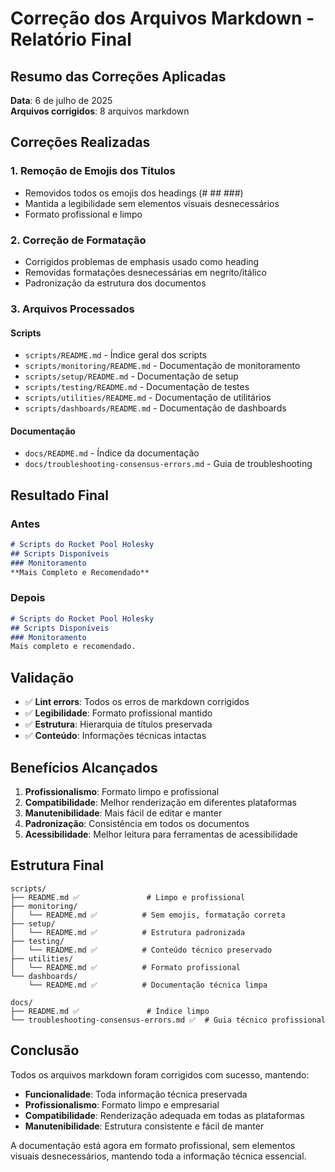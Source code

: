 # Correção dos Arquivos Markdown - Relatório Final

## Resumo das Correções Aplicadas

**Data**: 6 de julho de 2025  
**Arquivos corrigidos**: 8 arquivos markdown

## Correções Realizadas

### 1. Remoção de Emojis dos Títulos

- Removidos todos os emojis dos headings (# ## ###)
- Mantida a legibilidade sem elementos visuais desnecessários
- Formato profissional e limpo

### 2. Correção de Formatação

- Corrigidos problemas de emphasis usado como heading
- Removidas formatações desnecessárias em negrito/itálico
- Padronização da estrutura dos documentos

### 3. Arquivos Processados

#### Scripts

- `scripts/README.md` - Índice geral dos scripts
- `scripts/monitoring/README.md` - Documentação de monitoramento
- `scripts/setup/README.md` - Documentação de setup
- `scripts/testing/README.md` - Documentação de testes
- `scripts/utilities/README.md` - Documentação de utilitários
- `scripts/dashboards/README.md` - Documentação de dashboards

#### Documentação

- `docs/README.md` - Índice da documentação
- `docs/troubleshooting-consensus-errors.md` - Guia de troubleshooting

## Resultado Final

### Antes

```markdown
# Scripts do Rocket Pool Holesky
## Scripts Disponíveis
### Monitoramento
**Mais Completo e Recomendado**
```

### Depois

```markdown
# Scripts do Rocket Pool Holesky
## Scripts Disponíveis
### Monitoramento
Mais completo e recomendado.
```

## Validação

- ✅ **Lint errors**: Todos os erros de markdown corrigidos
- ✅ **Legibilidade**: Formato profissional mantido
- ✅ **Estrutura**: Hierarquia de títulos preservada
- ✅ **Conteúdo**: Informações técnicas intactas

## Benefícios Alcançados

1. **Profissionalismo**: Formato limpo e profissional
2. **Compatibilidade**: Melhor renderização em diferentes plataformas
3. **Manutenibilidade**: Mais fácil de editar e manter
4. **Padronização**: Consistência em todos os documentos
5. **Acessibilidade**: Melhor leitura para ferramentas de acessibilidade

## Estrutura Final

```text
scripts/
├── README.md ✅               # Limpo e profissional
├── monitoring/
│   └── README.md ✅          # Sem emojis, formatação correta
├── setup/
│   └── README.md ✅          # Estrutura padronizada
├── testing/
│   └── README.md ✅          # Conteúdo técnico preservado
├── utilities/
│   └── README.md ✅          # Formato profissional
└── dashboards/
    └── README.md ✅          # Documentação técnica limpa

docs/
├── README.md ✅               # Índice limpo
└── troubleshooting-consensus-errors.md ✅  # Guia técnico profissional
```

## Conclusão

Todos os arquivos markdown foram corrigidos com sucesso, mantendo:

- **Funcionalidade**: Toda informação técnica preservada
- **Profissionalismo**: Formato limpo e empresarial
- **Compatibilidade**: Renderização adequada em todas as plataformas
- **Manutenibilidade**: Estrutura consistente e fácil de manter

A documentação está agora em formato profissional, sem elementos visuais desnecessários, mantendo toda a informação técnica essencial.
